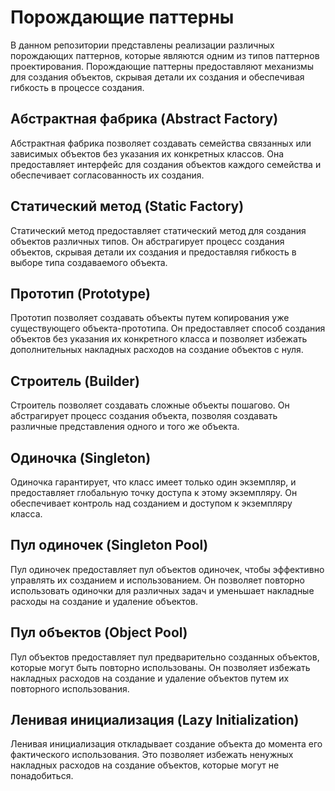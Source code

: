 # Порождающие паттерны

В данном репозитории представлены реализации различных порождающих паттернов, которые являются одним из типов паттернов проектирования. Порождающие паттерны предоставляют механизмы для создания объектов, скрывая детали их создания и обеспечивая гибкость в процессе создания.

## Абстрактная фабрика (Abstract Factory)

Абстрактная фабрика позволяет создавать семейства связанных или зависимых объектов без указания их конкретных классов. Она предоставляет интерфейс для создания объектов каждого семейства и обеспечивает согласованность их создания.

## Статический метод (Static Factory)

Статический метод предоставляет статический метод для создания объектов различных типов. Он абстрагирует процесс создания объектов, скрывая детали их создания и предоставляя гибкость в выборе типа создаваемого объекта.

## Прототип (Prototype)

Прототип позволяет создавать объекты путем копирования уже существующего объекта-прототипа. Он предоставляет способ создания объектов без указания их конкретного класса и позволяет избежать дополнительных накладных расходов на создание объектов с нуля.

## Строитель (Builder)

Строитель позволяет создавать сложные объекты пошагово. Он абстрагирует процесс создания объекта, позволяя создавать различные представления одного и того же объекта.

## Одиночка (Singleton)

Одиночка гарантирует, что класс имеет только один экземпляр, и предоставляет глобальную точку доступа к этому экземпляру. Он обеспечивает контроль над созданием и доступом к экземпляру класса.

## Пул одиночек (Singleton Pool)

Пул одиночек предоставляет пул объектов одиночек, чтобы эффективно управлять их созданием и использованием. Он позволяет повторно использовать одиночки для различных задач и уменьшает накладные расходы на создание и удаление объектов.

## Пул объектов (Object Pool)

Пул объектов предоставляет пул предварительно созданных объектов, которые могут быть повторно использованы. Он позволяет избежать накладных расходов на создание и удаление объектов путем их повторного использования.

## Ленивая инициализация (Lazy Initialization)

Ленивая инициализация откладывает создание объекта до момента его фактического использования. Это позволяет избежать ненужных накладных расходов на создание объектов, которые могут не понадобиться.
